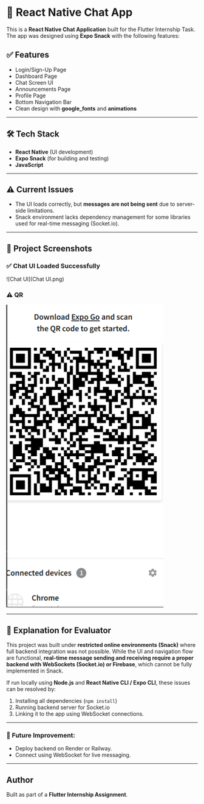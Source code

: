 
# 📱 React Native Chat App

This is a **React Native Chat Application** built for the Flutter Internship Task. The app was designed using **Expo Snack** with the following features:

## ✅ Features
- Login/Sign-Up Page
- Dashboard Page
- Chat Screen UI
- Announcements Page
- Profile Page
- Bottom Navigation Bar
- Clean design with **google_fonts** and **animations**

---

## 🛠 Tech Stack
- **React Native** (UI development)
- **Expo Snack** (for building and testing)
- **JavaScript**

---

## ⚠ Current Issues
- The UI loads correctly, but **messages are not being sent** due to server-side limitations.
- Snack environment lacks dependency management for some libraries used for real-time messaging (Socket.io).

---

## 📂 Project Screenshots

### ✅ Chat UI Loaded Successfully
![Chat UI](Chat UI.png)

### ⚠ QR 
![QR code generated](QR.png)

---

## 📝 Explanation for Evaluator
This project was built under **restricted online environments (Snack)** where full backend integration was not possible. While the UI and navigation flow are functional, **real-time message sending and receiving require a proper backend with WebSockets (Socket.io) or Firebase**, which cannot be fully implemented in Snack.

If run locally using **Node.js** and **React Native CLI / Expo CLI**, these issues can be resolved by:
1. Installing all dependencies (`npm install`)
2. Running backend server for Socket.io
3. Linking it to the app using WebSocket connections.

---

### 🔗 Future Improvement:
- Deploy backend on Render or Railway.
- Connect using WebSocket for live messaging.

---

## Author
Built as part of a **Flutter Internship Assignment**.
